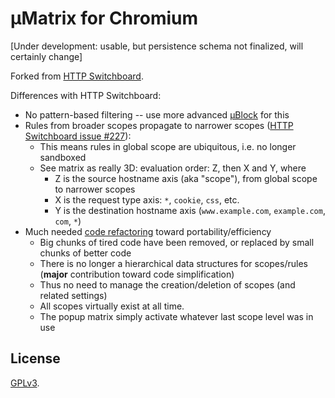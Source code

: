# µMatrix for Chromium

[Under development: usable, but persistence schema not finalized, will certainly change]

Forked from [HTTP Switchboard](https://github.com/gorhill/httpswitchboard).

Differences with HTTP Switchboard:

- No pattern-based filtering -- use more advanced [µBlock](https://github.com/gorhill/uBlock) for this
- Rules from broader scopes propagate to narrower scopes ([HTTP Switchboard issue #227](https://github.com/gorhill/httpswitchboard/issues/227)):
    - This means rules in global scope are ubiquitous, i.e. no longer sandboxed
    - See matrix as really 3D: evaluation order: Z, then X and Y, where
        - Z is the source hostname axis (aka "scope"), from global scope to narrower scopes
        - X is the request type axis: `*`, `cookie`, `css`, etc.
        - Y is the destination hostname axis (`www.example.com`, `example.com`, `com`, `*`)
- Much needed [code refactoring](http://en.wikipedia.org/wiki/Code_refactoring) toward portability/efficiency
    - Big chunks of tired code have been removed, or replaced by small chunks of better code
    - There is no longer a hierarchical data structures for scopes/rules (**major** contribution toward code simplification)
    - Thus no need to manage the creation/deletion of scopes (and related settings)
    - All scopes virtually exist at all time.
    - The popup matrix simply activate whatever last scope level was in use

## License

<a href="https://github.com/gorhill/umatrix/blob/master/LICENSE.txt">GPLv3</a>.
